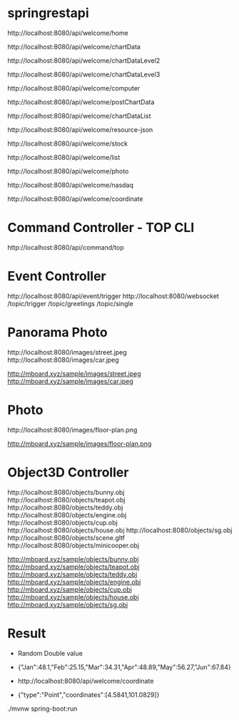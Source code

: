# springrestapi

http://localhost:8080/api/welcome/home

http://localhost:8080/api/welcome/chartData

http://localhost:8080/api/welcome/chartDataLevel2

http://localhost:8080/api/welcome/chartDataLevel3

http://localhost:8080/api/welcome/computer

http://localhost:8080/api/welcome/postChartData

http://localhost:8080/api/welcome/chartDataList

http://localhost:8080/api/welcome/resource-json

http://localhost:8080/api/welcome/stock

http://localhost:8080/api/welcome/list

http://localhost:8080/api/welcome/photo

http://localhost:8080/api/welcome/nasdaq

http://localhost:8080/api/welcome/coordinate


# Command Controller - TOP CLI
http://localhost:8080/api/command/top

# Event Controller
http://localhost:8080/api/event/trigger
http://localhost:8080/websocket
/topic/trigger
/topic/greetings
/topic/single

# Panorama Photo
http://localhost:8080/images/street.jpeg
http://localhost:8080/images/car.jpeg

http://mboard.xyz/sample/images/street.jpeg
http://mboard.xyz/sample/images/car.jpeg

# Photo
http://localhost:8080/images/floor-plan.png

http://mboard.xyz/sample/images/floor-plan.png

# Object3D Controller
http://localhost:8080/objects/bunny.obj
http://localhost:8080/objects/teapot.obj
http://localhost:8080/objects/teddy.obj
http://localhost:8080/objects/engine.obj
http://localhost:8080/objects/cup.obj
http://localhost:8080/objects/house.obj
http://localhost:8080/objects/sg.obj
http://localhost:8080/objects/scene.gltf
http://localhost:8080/objects/minicooper.obj

http://mboard.xyz/sample/objects/bunny.obj
http://mboard.xyz/sample/objects/teapot.obj
http://mboard.xyz/sample/objects/teddy.obj
http://mboard.xyz/sample/objects/engine.obj
http://mboard.xyz/sample/objects/cup.obj
http://mboard.xyz/sample/objects/house.obj
http://mboard.xyz/sample/objects/sg.obj


# Result
* Random Double value
* {"Jan":48.1,"Feb":25.15,"Mar":34.31,"Apr":48.89,"May":56.27,"Jun":67.84}



* http://localhost:8080/api/welcome/coordinate
* {"type":"Point","coordinates":[4.5841,101.0829]}


./mvnw spring-boot:run